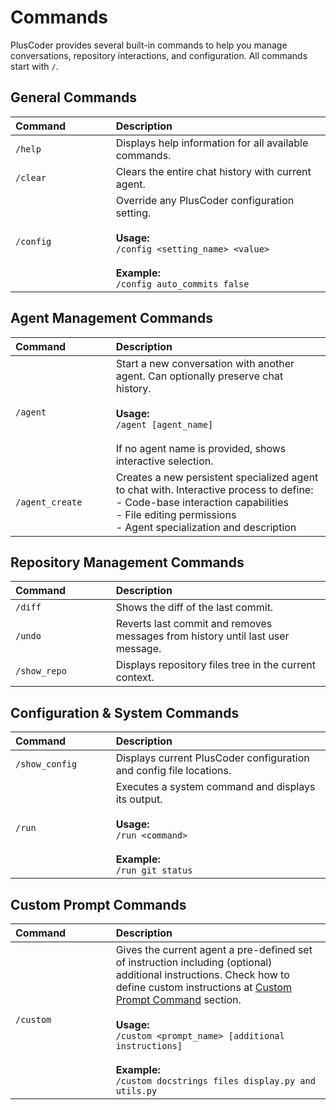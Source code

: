 # Commands

PlusCoder provides several built-in commands to help you manage conversations, repository interactions, and configuration. All commands start with `/`.

## General Commands

| Command&nbsp;&nbsp;&nbsp;&nbsp;&nbsp;&nbsp;&nbsp;&nbsp;&nbsp;&nbsp;&nbsp;&nbsp;&nbsp;&nbsp;&nbsp; | Description |
|:--|:--|
| `/help` | Displays help information for all available commands. |
| `/clear` | Clears the entire chat history with current agent. |
| `/config` | Override any PlusCoder configuration setting.<br><br>**Usage:**<br>`/config <setting_name> <value>`<br><br>**Example:**<br>`/config auto_commits false` |

## Agent Management Commands

| Command&nbsp;&nbsp;&nbsp;&nbsp;&nbsp;&nbsp;&nbsp;&nbsp;&nbsp;&nbsp;&nbsp;&nbsp;&nbsp;&nbsp;&nbsp; | Description |
|:--|:--|
| `/agent` | Start a new conversation with another agent. Can optionally preserve chat history.<br><br>**Usage:**<br>`/agent [agent_name]`<br><br>If no agent name is provided, shows interactive selection. |
| `/agent_create` | Creates a new persistent specialized agent to chat with. Interactive process to define:<br>- Code-base interaction capabilities<br>- File editing permissions<br>- Agent specialization and description |

## Repository Management Commands

| Command&nbsp;&nbsp;&nbsp;&nbsp;&nbsp;&nbsp;&nbsp;&nbsp;&nbsp;&nbsp;&nbsp;&nbsp;&nbsp;&nbsp;&nbsp; | Description |
|:--|:--|
| `/diff` | Shows the diff of the last commit. |
| `/undo` | Reverts last commit and removes messages from history until last user message. |
| `/show_repo` | Displays repository files tree in the current context. |

## Configuration & System Commands

| Command&nbsp;&nbsp;&nbsp;&nbsp;&nbsp;&nbsp;&nbsp;&nbsp;&nbsp;&nbsp;&nbsp;&nbsp;&nbsp;&nbsp;&nbsp; | Description |
|:--|:--|
| `/show_config` | Displays current PlusCoder configuration and config file locations. |
| `/run` | Executes a system command and displays its output.<br><br>**Usage:**<br>`/run <command>`<br><br>**Example:**<br>`/run git status` |

## Custom Prompt Commands

| Command&nbsp;&nbsp;&nbsp;&nbsp;&nbsp;&nbsp;&nbsp;&nbsp;&nbsp;&nbsp;&nbsp;&nbsp;&nbsp;&nbsp;&nbsp; | Description |
|:--|:--|
| `/custom` | Gives the current agent a pre-defined set of instruction including (optional) additional instructions. Check how to define custom instructions at [Custom Prompt Command](configuration.md#custom-prompt-commands) section. <br><br>**Usage:**<br>`/custom <prompt_name> [additional instructions]`<br><br>**Example:**<br>`/custom docstrings files display.py and utils.py` |